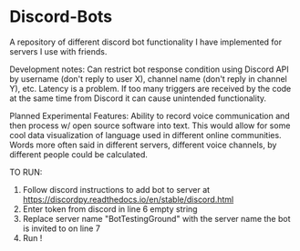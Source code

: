 # Discord-Bots
A repository of different discord bot functionality I have implemented for servers I use with friends.

Development notes:
Can restrict bot response condition using Discord API by username (don't reply to user X), channel name (don't reply in channel Y), etc.
Latency is a problem. If too many triggers are received by the code at the same time from Discord it can cause unintended functionality.

Planned Experimental Features:
Ability to record voice communication and then process w/ open source software into text. This would allow for some cool data visualization of language used in different online communities. Words more often said in different servers, different voice channels, by different people could be calculated.

TO RUN:
1. Follow discord instructions to add bot to server at https://discordpy.readthedocs.io/en/stable/discord.html
2. Enter token from discord in line 6 empty string
3. Replace server name "BotTestingGround" with the server name the bot is invited to on line 7
4. Run !

